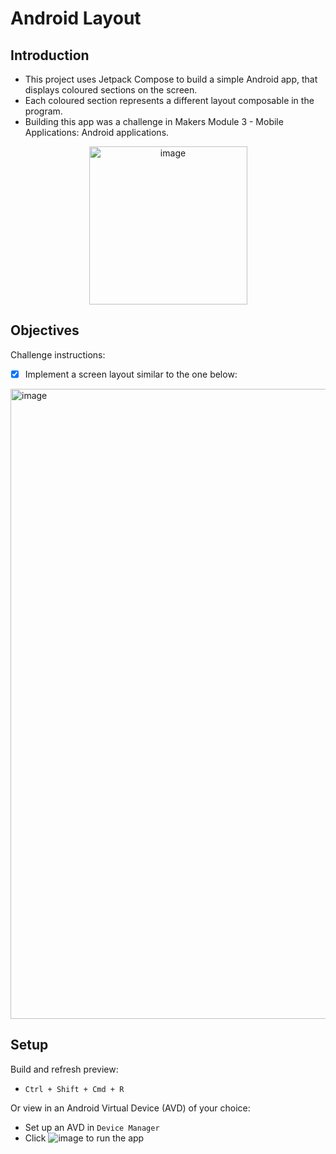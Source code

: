 # Android Layout

## Introduction
- This project uses Jetpack Compose to build a simple Android app, that displays coloured sections on the screen.
- Each coloured section represents a different layout composable in the program.
- Building this app was a challenge in Makers Module 3 - Mobile Applications: Android applications.

<p align="center">
<img width="253" alt="image" src="https://github.com/NatalieJClark/android-layout/assets/107806810/ef15dc64-b248-499b-b2bb-d1c659da17f8">
</p>

## Objectives
Challenge instructions:
- [x] Implement a screen layout similar to the one below:
<img width="1008" alt="image" src="https://github.com/NatalieJClark/android-layout/assets/107806810/de3becdc-a081-41a8-a24c-7275c8a9a875">

## Setup
Build and refresh preview:
- `Ctrl + Shift + Cmd + R`

Or view in an Android Virtual Device (AVD) of your choice:
- Set up an AVD in `Device Manager`
- Click ![image](https://github.com/NatalieJClark/greeting-card/assets/107806810/fa7cb2c8-6a77-4307-bb4a-aedeb0b9dbe8) to run the app

